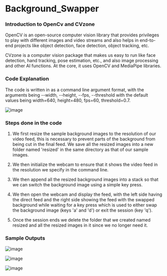 # Background_Swapper

### Introduction to OpenCv and CVzone

OpenCV is an open-source computer vision library that provides privileges to play with different images and video streams and also helps in end-to-end projects like object detection, face detection, object tracking, etc.

CVzone is a computer vision package that makes us easy to run like face detection, hand tracking, pose estimation, etc., and also image processing and other AI functions. At the core, it uses OpenCV and MediaPipe libraries. 

### Code Explanation

The code is written in as a command line argument format, with the arguments being --width, --height, --fps, --threshold with the default values being width=640, height=480, fps=60, threshold=0.7.

![image](https://user-images.githubusercontent.com/50414959/124963985-1a5f9d00-e03e-11eb-81d0-9d491b9c783b.png)


### Steps done in the code

1. We first resize the sample background images to the resolution of our video feed, this is necessary to prevent parts of the background from being cut in the final feed. We save all the resized images into a new folder named 'resized' in the same directory as that of our sample images.

2. We then initialize the webcam to ensure that it shows the video feed in the resolution we specify in the command line.

3. We then append all the resized background images into a stack so that we can switch the background image using a simple key press.

4. We then open the webcam and display the feed, with the left side having the direct feed and the right side showing the feed with the swapped background while waiting for a key press which is used to either swap the background image (keys 'a' and 'd') or exit the session (key 'q').

5. Once the session ends we delete the folder that we created named resized and all the resized images in it since we no longer need it. 


### Sample Outputs

![image](https://user-images.githubusercontent.com/50414959/124962769-a7a1f200-e03c-11eb-88e9-2159ee55ab1b.png)

![image](https://user-images.githubusercontent.com/50414959/124962823-b5f00e00-e03c-11eb-8d7a-ac74537b21d5.png)

![image](https://user-images.githubusercontent.com/50414959/124962872-c1433980-e03c-11eb-8483-af01162bd5aa.png)

